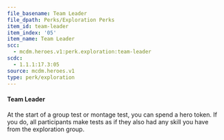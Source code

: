 ```yaml
---
file_basename: Team Leader
file_dpath: Perks/Exploration Perks
item_id: team-leader
item_index: '05'
item_name: Team Leader
scc:
  - mcdm.heroes.v1:perk.exploration:team-leader
scdc:
  - 1.1.1:17.3:05
source: mcdm.heroes.v1
type: perk/exploration
---
```


#### Team Leader

At the start of a group test or montage test, you can spend a hero token. If you do, all participants make tests as if they also had any skill you have from the exploration group.
